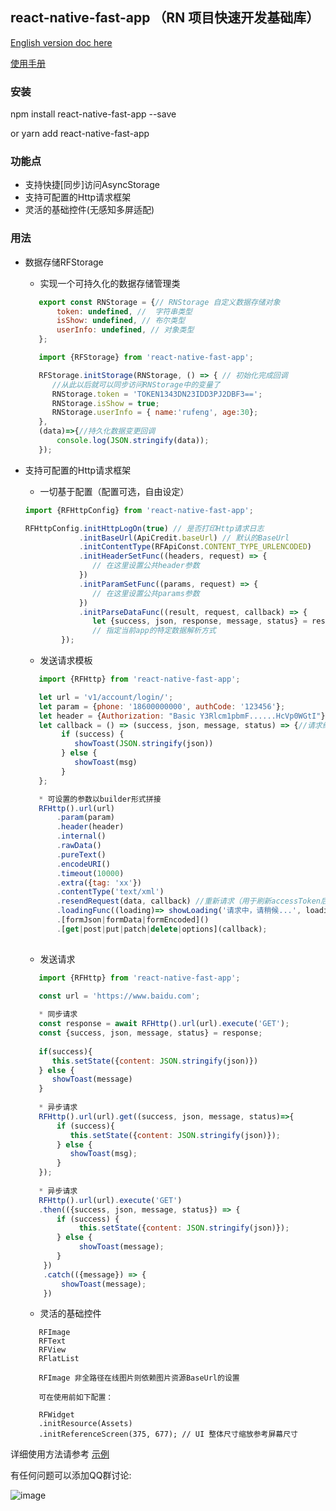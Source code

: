 ## react-native-fast-app （RN 项目快速开发基础库）

[English version doc here](README.md)

[使用手册](https://www.jianshu.com/p/2cc661b1f3ab)

### 安装

npm install react-native-fast-app --save 

or yarn add react-native-fast-app


### 功能点

  * 支持快捷[同步]访问AsyncStorage
  * 支持可配置的Http请求框架
  * 灵活的基础控件(无感知多屏适配)


### 用法 

   * 数据存储RFStorage
   
     * 实现一个可持久化的数据存储管理类
     
     ```jsx 
        export const RNStorage = {// RNStorage 自定义数据存储对象
            token: undefined, //  字符串类型
            isShow: undefined, // 布尔类型
            userInfo: undefined, // 对象类型
        };
     ```
     
     ```jsx 
        import {RFStorage} from 'react-native-fast-app';
     
        RFStorage.initStorage(RNStorage, () => { // 初始化完成回调
           //从此以后就可以同步访问RNStorage中的变量了
           RNStorage.token = 'TOKEN1343DN23IDD3PJ2DBF3==';
           RNStorage.isShow = true;
           RNStorage.userInfo = { name:'rufeng', age:30};
        },
        (data)=>{//持久化数据变更回调
            console.log(JSON.stringify(data));
        });
     ```
    
   * 支持可配置的Http请求框架
   
     * 一切基于配置（配置可选，自由设定）
     
      ```jsx 
      import {RFHttpConfig} from 'react-native-fast-app';
      
      RFHttpConfig.initHttpLogOn(true) // 是否打印Http请求日志
                  .initBaseUrl(ApiCredit.baseUrl) // 默认的BaseUrl
                  .initContentType(RFApiConst.CONTENT_TYPE_URLENCODED)
                  .initHeaderSetFunc((headers, request) => {
                     // 在这里设置公共header参数
                  })
                  .initParamSetFunc((params, request) => {
                     // 在这里设置公共params参数
                  })
                  .initParseDataFunc((result, request, callback) => {
                     let {success, json, response, message, status} = result;
                     // 指定当前app的特定数据解析方式
              });
      ```
     
     * 发送请求模板
     
     ```jsx 
        import {RFHttp} from 'react-native-fast-app';
     
        let url = 'v1/account/login/';
        let param = {phone: '18600000000', authCode: '123456'};
        let header = {Authorization: "Basic Y3Rlcm1pbmF......HcVp0WGtI"};
        let callback = () => (success, json, message, status) => {//请求结果回调
             if (success) {
                showToast(JSON.stringify(json))
             } else {
                showToast(msg)
             }
        };
     
        * 可设置的参数以builder形式拼接
        RFHttp().url(url)
            .param(param)
            .header(header)
            .internal()
            .rawData()
            .pureText()
            .encodeURI()
            .timeout(10000)
            .extra({tag: 'xx'})
            .contentType('text/xml')
            .resendRequest(data, callback) //重新请求（用于刷新accessToken后，重新发送已经失败的请求）
            .loadingFunc((loading)=> showLoading('请求中，请稍候...', loading))
            .[formJson|formData|formEncoded]()
            .[get|post|put|patch|delete|options](callback);
       
     ```
     
     * 发送请求
     
      ```jsx
         import {RFHttp} from 'react-native-fast-app';
      
         const url = 'https://www.baidu.com';
        
         * 同步请求
         const response = await RFHttp().url(url).execute('GET');
         const {success, json, message, status} = response;
         
         if(success){
            this.setState({content: JSON.stringify(json)})
         } else {
            showToast(message)
         }
         
         * 异步请求
         RFHttp().url(url).get((success, json, message, status)=>{
             if (success){
                this.setState({content: JSON.stringify(json)});
             } else {
                showToast(msg);
             }
         });
                 
         * 异步请求
         RFHttp().url(url).execute('GET')
         .then(({success, json, message, status}) => {
             if (success) {
                  this.setState({content: JSON.stringify(json)});
             } else {
                  showToast(message);
             }
          })
          .catch(({message}) => {
              showToast(message);
          })
        ```
     
     * 灵活的基础控件
     ```
        RFImage
        RFText
        RFView
        RFlatList
        
        RFImage 非全路径在线图片则依赖图片资源BaseUrl的设置
        
        可在使用前如下配置：
        
        RFWidget
        .initResource(Assets)
        .initReferenceScreen(375, 677); // UI 整体尺寸缩放参考屏幕尺寸
     ```
    
 
  详细使用方法请参考 [示例](https://github.com/chende008/react-native-fast-app-sample)
  
  有任何问题可以添加QQ群讨论:
     
  ![image](https://react-native-fast-app.oss-cn-beijing.aliyuncs.com/images/newQQ.jpg)
